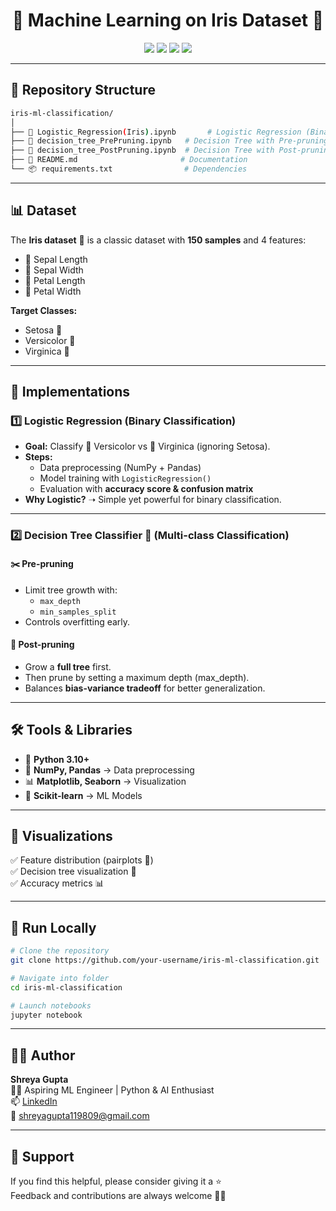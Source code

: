 <h1 align="center">🌸 Machine Learning on Iris Dataset 🌿</h1>

<p align="center">
  <img src="https://img.shields.io/badge/Python-3.10-blue?logo=python&logoColor=white" />
  <img src="https://img.shields.io/badge/Scikit--learn-ML-orange?logo=scikitlearn&logoColor=white" />
  <img src="https://img.shields.io/badge/Jupyter-Notebook-yellow?logo=jupyter&logoColor=white" />
  <img src="https://img.shields.io/badge/Status-Completed-success?style=flat-square" />
</p>

---

## 📂 Repository Structure

```bash
iris-ml-classification/
│
├── 📘 Logistic_Regression(Iris).ipynb       # Logistic Regression (Binary Classification)
├── 🌳 decision_tree_PrePruning.ipynb   # Decision Tree with Pre-pruning
├── 🌲 decision_tree_PostPruning.ipynb  # Decision Tree with Post-pruning
├── 📄 README.md                       # Documentation
└── 📦 requirements.txt                # Dependencies

```


---

## 📊 Dataset  

The **Iris dataset** 🌸 is a classic dataset with **150 samples** and 4 features:  

- 🌱 Sepal Length  
- 🌱 Sepal Width  
- 🌸 Petal Length  
- 🌸 Petal Width  

**Target Classes:**  
- Setosa 🌼  
- Versicolor 🌿  
- Virginica 🌺  

---

## 🔎 Implementations  

### 1️⃣ Logistic Regression (Binary Classification)  
- **Goal:** Classify 🌿 Versicolor vs 🌺 Virginica (ignoring Setosa).  
- **Steps:**  
  - Data preprocessing (NumPy + Pandas)  
  - Model training with `LogisticRegression()`  
  - Evaluation with **accuracy score & confusion matrix**  
- **Why Logistic?** ➝ Simple yet powerful for binary classification.  

---

### 2️⃣ Decision Tree Classifier 🌳 (Multi-class Classification)  

#### ✂️ Pre-pruning  
- Limit tree growth with:  
  - `max_depth`  
  - `min_samples_split`  
- Controls overfitting early.  

#### 🌲 Post-pruning  
- Grow a **full tree** first.  
- Then prune by setting a maximum depth (max_depth).
- Balances **bias-variance tradeoff** for better generalization.  

---

## 🛠️ Tools & Libraries  

- 🐍 **Python 3.10+**  
- 🔢 **NumPy, Pandas** → Data preprocessing  
- 📊 **Matplotlib, Seaborn** → Visualization  
- 🤖 **Scikit-learn** → ML Models  

---

## 📸 Visualizations  

✅ Feature distribution (pairplots 🌸)  
✅ Decision tree visualization 🌳  
✅ Accuracy metrics 📊  

---

## 🚀 Run Locally  

```bash
# Clone the repository
git clone https://github.com/your-username/iris-ml-classification.git

# Navigate into folder
cd iris-ml-classification

# Launch notebooks
jupyter notebook

```

---

## 🙋‍♀️ Author

**Shreya Gupta**  
👩‍💻 Aspiring ML Engineer | Python & AI Enthusiast  
📫 [LinkedIn](https://www.linkedin.com/in/shreya-gupta-2a6a292ab)  
📧 [shreyagupta119809@gmail.com](mailto:shreyagupta119809@gmail.com)

---

## 🌟 Support

If you find this helpful, please consider giving it a ⭐  
Feedback and contributions are always welcome 💬✨

